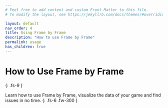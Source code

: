 ```yaml
---
# Feel free to add content and custom Front Matter to this file.
# To modify the layout, see https://jekyllrb.com/docs/themes/#overriding-theme-defaults

layout: default
nav_order: 4
title: Using Frame by Frame
description: "How to use Frame by Frame"
permalink: usage
has_children: true
---
```


# How to Use Frame by Frame
{: .fs-9 }

Learn how to use Frame by Frame, visualize the data of your game and find issues in no time.
{: .fs-6 .fw-300 }